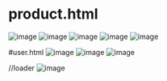 # product.html
![image](https://github.com/user-attachments/assets/c1e7914d-301f-4564-a802-559e2556864d)
![image](https://github.com/user-attachments/assets/bf7ba618-6b38-4f2e-921c-6a15b640400f)
![image](https://github.com/user-attachments/assets/d831c17f-e61c-43ca-9a8d-569366238b35)
![image](https://github.com/user-attachments/assets/9e7ac4a4-edf7-492c-98b8-97fae8363484)
![image](https://github.com/user-attachments/assets/8c5ed5ce-1985-4e64-80d0-9e4b22c7d56d)


#user.html
![image](https://github.com/user-attachments/assets/eb179ee6-3370-4e84-9789-64b4bba73acb)
![image](https://github.com/user-attachments/assets/259733bd-aec7-4ff0-932d-b90ec56e86fd)
![image](https://github.com/user-attachments/assets/49bfe620-8292-439d-add7-c51b6f59e4d1)

//loader
![image](https://github.com/user-attachments/assets/38665204-dae5-42c2-a313-cc37918da26d)
